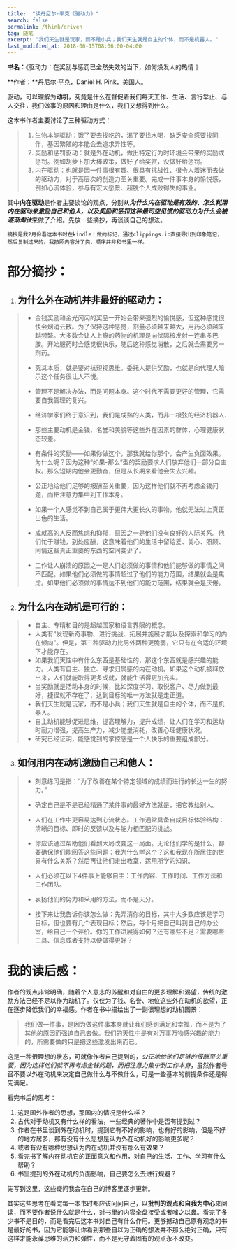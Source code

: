 ```yaml
---
title:  "读丹尼尔·平克《驱动力》"
search: false
permalink: /think/driven
tag: 随笔
excerpt: "我们天生就是玩家，而不是小兵；我们天生就是自主的个体，而不是机器人。"
last_modified_at: 2018-06-15T08:06:00-04:00
---
```




**书名：**《驱动力：在奖励与惩罚已全然失效的当下，如何焕发人的热情 》

**作者：**丹尼尔·平克，Daniel H. Pink，美国人。

驱动，可以理解为**动机**，究竟是什么在督促着我们每天工作、生活、言行举止、与人交往，我们做事的原因和理由是什么，我们又想得到什么。

这本书作者主要讨论了三种驱动方式：

>1. 生物本能驱动：饿了要去找吃的，渴了要找水喝，缺乏安全感要找同伴，基因繁殖的本能会去追求异性等。
>2. 奖励和惩罚驱动：就是外在动机，做出特定行为时环境会带来的奖励或惩罚。例如胡萝卜加大棒政策，做好了给奖赏，没做好给惩罚。
>3. 内在驱动：也就是因一件事很有趣、很具有挑战性、很令人着迷而去做的驱动力，对于高层次的创造力至关重要。完成一件事本身的愉悦感，例如心流体验，参与有宏大愿景、超脱个人成败得失的事业。



其中**内在驱动**是作者主要谈论的观点，分别从***为什么内在驱动是有效的、怎么利用内在驱动来激励自己和他人，以及奖励和惩罚这种最司空见惯的驱动力为什么会被逐渐淘汰***来做了介绍。先放一些摘抄，再谈谈自己的想法。

`摘抄是我2月份看这本书时在kindle上做的标记，通过clippings.io直接导出到印象笔记，然后复制过来的。我按照内容分了类，顺序并非和书里一样。`

# **部分摘抄：**

1. ## 为什么外在动机并非最好的驱动力：

> - 金钱奖励和金光闪闪的奖品一开始会带来强烈的愉悦感，但这种感觉很快会烟消云散。为了保持这种感觉，剂量必须越来越大，用药必须越来越频繁。大多数会让人上瘾的药物的机理是向伏隔核发射一连串多巴胺。开始服药时会感觉很快乐，随后这种感觉消散，之后就会需要另一剂药。
>
> - 究其本质，就是要对抗短视思维。委托人提供奖励，也就是向代理人暗示这个任务很让人不悦。
>
> - 管理不是解决办法，而是问题本身。这个时代不需要更好的管理，它需要自我管理的复兴。
>
> - 经济学家们终于意识到，我们是成熟的人类，而非一根弦的经济机器人.
>
> - 那些主要动机是金钱、名誉和美貌等这些外在因素的群体，心理健康状态较差。
>
> - 有条件的奖励——如果你做这个，那我就给你那个，会产生负面效果。为什么呢？因为这种“如果-那么”型的奖励要求人们放弃他们一部分自主权。那么短期内他会更勤奋，但是从长期来看他会失去兴趣。
>
> - 公正地给他们足够的报酬至关重要，因为这样他们就不再考虑金钱问题，而把注意力集中到工作本身。
>
> - 如果一个人感觉不到自己属于更伟大更长久的事物，他就无法过上真正出色的生活。
>
> - 成就高的人反而焦虑和抑郁，原因之一是他们没有良好的人际关系。他们忙于赚钱，到处应酬，这意味着他们的生活中留给爱、关心、照顾、同情这些真正重要的东西的空间变少了。
>
> - 工作让人崩溃的原因之一是人们必须做的事情和他们能够做的事情之间不匹配。如果他们必须做的事情超过了他们的能力范围，结果就会是焦虑。如果他们必须做的事情达不到他们的能力范围，结果就会是厌倦。
>
>   

2. ## 为什么内在动机是可行的：

> - 自主、专精和目的是超越国家和语言界限的概念。
> - 人类有“发现新奇事物、进行挑战、拓展并施展才能以及探索和学习的内在倾向”。但是，第三种驱动力比另外两种更脆弱，它只有在合适的环境下才能存在。
> - 如果我们天性中有什么东西是基础性的，那这个东西就是感兴趣的能力。人类有自主、独立、寻求归属感的内在动机。如果这个动机被释放出来，人们就能取得更多成就，就能生活得更加充实。
> - 当奖励就是活动本身的时候，比如深度学习、取悦客户、尽力做到最好，捷径就不存在了，达到目标的唯一方法就是走正道。
> - 我们天生就是玩家，而不是小兵；我们天生就是自主的个体，而不是机器人。
> - 自主动机能够促进思维，提高理解力，提升成绩，让人们在学习和运动时耐力增强，提高生产力，减少能量消耗，改善心理健康状况。
> - 研究已经证明，能感觉到的掌控感是一个人快乐的重要组成部分。

3. ## 如何用内在动机激励自己和他人：

> - 刻意练习是指：“为了改善在某个特定领域的成绩而进行的长达一生的努力。”
>
> - 确定自己是不是已经精通了某件事的最好方法就是，把它教给别人。
>
> - 人们在工作中更容易达到心流状态。工作通常具备自成目标体验结构：清晰的目标、即时的反馈以及与能力相匹配的挑战。
>
> - 你应该通过帮助他们看到大局改变这一局面。无论他们学的是什么，都要确保他们能回答这些问题：我为什么学这个？这和我现在所居住的世界有什么关系？然后再让他们走出教室，运用所学的知识。
>
> - 人们必须在以下4件事上能够自主：工作内容、工作时间、工作方法和工作团队。
>
> - 表扬他们的努力和采用的方法，而不是天分。
>
> - 接下来让我告诉你该怎么做：先弄清你的目标，其中大多数应该是学习目标，但也要有几个表现目标；然后，每个月把自己叫到自己的办公室，给自己一个评价。你的工作进展得如何？还有哪些不足？需要哪些工具、信息或者支持以便做得更好？
>
>   

# 我的读后感：

作者的观点非常明确，随着个人意志的苏醒和对自由的更多理解和渴望，传统的激励方法已经不足以作为动机了。仅仅为了钱、名誉、地位这些外在动机的欲望，正在逐步降低我们的幸福感。作者在书中描绘出了一副很理想的动机图景：

> 我们做一件事，是因为做这件事本身就让我们感到满足和幸福，而不是为了其他的原因而强迫自己去做。我们的天性中是有对万事万物感兴趣的能力的，所需要做的只是把这些激发出来而已。

这是一种很理想的状态，可就像作者自己提到的，*公正地给他们足够的报酬至关重要，因为这样他们就不再考虑金钱问题，而把注意力集中到工作本身*，虽然作者号召不要以外在动机来决定自己做什么与不做什么，可是一些基本的前提条件还是得先满足。

看完书后的思考：

1. 这是国外作者的思想，那国内的情况是什么样？
2. 古代对于动机又有什么样的看法，一些经典的著作中是否有提到过？
3. 作者在书里谈到外在动机时，提到它有不好的影响，也有好的影响，但是不好的地方居多，那有没有什么思想是认为外在动机好的影响更多呢？
4. 或者有没有哪种思想认为内在动机并没有那么有效果？
5. 看完书了解内在动机它的正面意义和作用，对自己的生活、工作、学习有什么帮助？
6. 书里提到的外在动机的负面影响，自己要怎么去进行规避？

先写到这里，这些疑问我会在自己的博客里逐步更新。

其实这些思考在看完每一本书时都应该问问自己，以**批判的观点和自我为中心**来阅读，而不要作者说什么就是什么，对书里的内容全盘接受或者嗤之以鼻。看完了多少书不是目的，而是看完后这本书对自己有什么作用。更够撼动自己原有观念的书是最好的书，因为它能够让你看到那些自以为正确的想法并不那么绝对正确，只有这样才能永葆思维的活力和弹性，而不是死守着固有的观点永不改变。



